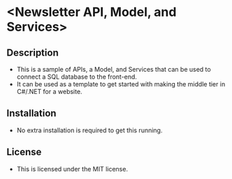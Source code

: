 # <Newsletter API, Model, and Services>

## Description

- This is a sample of APIs, a Model, and Services that can be used to connect a SQL database to the front-end.
- It can be used as a template to get started with making the middle tier in C#/.NET for a website.

## Installation

- No extra installation is required to get this running. 

## License

- This is licensed under the MIT license.
